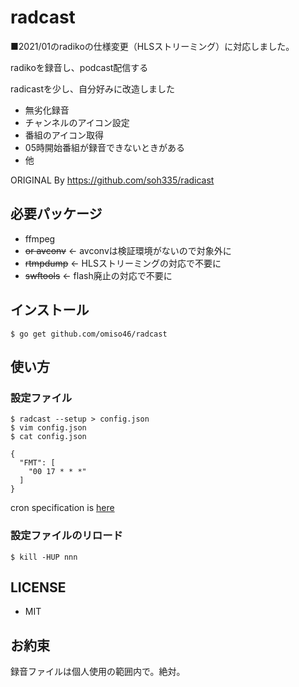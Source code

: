 # radcast

■2021/01のradikoの仕様変更（HLSストリーミング）に対応しました。

radikoを録音し、podcast配信する

radicastを少し、自分好みに改造しました
* 無劣化録音
* チャンネルのアイコン設定
* 番組のアイコン取得
* 05時開始番組が録音できないときがある
* 他

ORIGINAL By https://github.com/soh335/radicast


## 必要パッケージ

* ffmpeg
* <s>or avconv</s> ← avconvは検証環境がないので対象外に
* <s>rtmpdump</s> ← HLSストリーミングの対応で不要に
* <s>swftools</s> ← flash廃止の対応で不要に

## インストール

```
$ go get github.com/omiso46/radcast
```

## 使い方

### 設定ファイル

```
$ radcast --setup > config.json
$ vim config.json
$ cat config.json

{
  "FMT": [
    "00 17 * * *"
  ]
}
```

cron specification is [here](https://godoc.org/github.com/robfig/cron#hdr-CRON_Expression_Format)

### 設定ファイルのリロード

```
$ kill -HUP nnn
```

## LICENSE

* MIT

## お約束
録音ファイルは個人使用の範囲内で。絶対。
